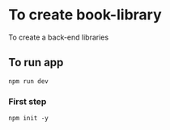 # To create book-library
To create a back-end libraries
## To run app
```
npm run dev
```
### First step
```
npm init -y
```